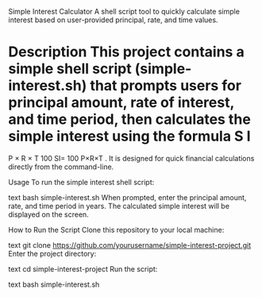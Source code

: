 Simple Interest Calculator
A shell script tool to quickly calculate simple interest based on user-provided principal, rate, and time values.

Description
This project contains a simple shell script (simple-interest.sh) that prompts users for principal amount, rate of interest, and time period, then calculates the simple interest using the formula 
S
I
=
P
×
R
×
T
100
SI= 
100
P×R×T
 . It is designed for quick financial calculations directly from the command-line.

Usage
To run the simple interest shell script:

text
bash simple-interest.sh
When prompted, enter the principal amount, rate, and time period in years. The calculated simple interest will be displayed on the screen.

How to Run the Script
Clone this repository to your local machine:

text
git clone https://github.com/yourusername/simple-interest-project.git
Enter the project directory:

text
cd simple-interest-project
Run the script:

text
bash simple-interest.sh
